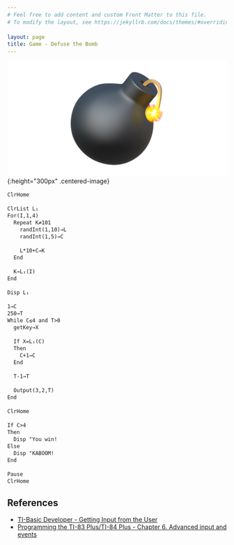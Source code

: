 ```yaml
---
# Feel free to add content and custom Front Matter to this file.
# To modify the layout, see https://jekyllrb.com/docs/themes/#overriding-theme-defaults

layout: page
title: Game - Defuse the Bomb
---
```


![bomb](/images/bomb.webp){:height="300px" .centered-image}

```basic
ClrHome

ClrList L₁
For(I,1,4)
  Repeat K≠101
    randInt(1,10)→L
    randInt(1,5)→C
    
    L*10+C→K
  End
  
  K→L₁(I)
End
  
Disp L₁

1→C
250→T
While C≤4 and T>0
  getKey→X

  If X=L₁(C)
  Then
    C+1→C
  End
  
  T-1→T

  Output(3,2,T)
End

ClrHome

If C>4
Then
  Disp "You win!
Else
  Disp "KABOOM!
End

Pause 
ClrHome
```

## References
- [TI-Basic Developer - Getting Input from the User](http://tibasicdev.wikidot.com/userinput)
- [Programming the TI-83 Plus/TI-84 Plus - Chapter 6. Advanced input and events](https://livebook.manning.com/book/programming-the-ti-83-plus-ti-84-plus/chapter-6/69)